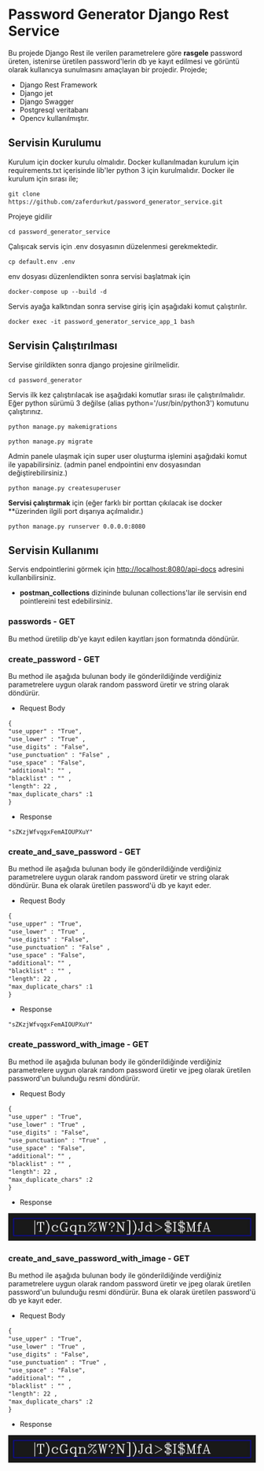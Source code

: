 # Password Generator Django Rest Service
Bu projede Django Rest ile verilen parametrelere göre **rasgele** password üreten, istenirse üretilen password'lerin db ye kayıt edilmesi ve görüntü olarak kullanıcya sunulmasını amaçlayan bir projedir. Projede;
- Django Rest Framework
- Django jet
- Django Swagger
- Postgresql veritabanı
- Opencv
kullanılmıştır.

## Servisin Kurulumu

Kurulum için docker kurulu olmalıdır. Docker kullanılmadan kurulum için requirements.txt içerisinde lib'ler python 3 için kurulmalıdır. Docker ile kurulum için sırası ile;

```
git clone https://github.com/zaferdurkut/password_generator_service.git
```


Projeye gidilir
```
cd password_generator_service
```
Çalışıcak servis için .env dosyasının düzelenmesi gerekmektedir.
```
cp default.env .env
```
env dosyası düzenlendikten sonra servisi başlatmak için
```
docker-compose up --build -d
```
Servis ayağa kalktından sonra servise giriş için aşağıdaki komut çalıştırılır.
```
docker exec -it password_generator_service_app_1 bash
```

## Servisin Çalıştırılması
Servise girildikten sonra django projesine girilmelidir.
```
cd password_generator
```
Servis ilk kez çalıştırılacak ise aşağıdaki komutlar sırası ile çalıştırılmalıdır. Eğer python sürümü 3 değilse (alias python='/usr/bin/python3') komutunu çalıştırınız.

```
python manage.py makemigrations
```
```
python manage.py migrate
```
Admin panele ulaşmak için super user oluşturma işlemini aşağıdaki komut ile yapabilirsiniz. (admin panel endpointini env dosyasından değiştirebilirsiniz.)
```
python manage.py createsuperuser
```
**Servisi çalıştırmak** için (eğer farklı bir porttan çıkılacak ise docker **üzerinden ilgili port dışarıya açılmalıdır.)
```
python manage.py runserver 0.0.0.0:8080
```
## Servisin Kullanımı
Servis endpointlerini görmek için [http://localhost:8080/api-docs](http://localhost:8080/api-docs) adresini kullanbilirsiniz. 
- **postman_collections** dizininde bulunan collections'lar ile servisin end pointlereini test edebilirsiniz.


### passwords - GET 
Bu method üretilip db'ye kayıt edilen kayıtları json formatında döndürür.

### create_password - GET 
Bu method ile aşağıda bulunan body ile gönderildiğinde verdiğiniz parametrelere uygun olarak random password üretir ve string olarak döndürür.
- Request Body
```
{
"use_upper" : "True",
"use_lower" : "True" ,
"use_digits" : "False",
"use_punctuation" : "False" ,
"use_space" : "False",
"additional": "" ,
"blacklist" : "" ,
"length": 22 ,
"max_duplicate_chars" :1
}
```
- Response
```
"sZKzjWfvqgxFemAIOUPXuY"
```

### create_and_save_password - GET 
Bu method ile aşağıda bulunan body ile gönderildiğinde verdiğiniz parametrelere uygun olarak random password üretir ve string olarak döndürür. Buna ek olarak üretilen password'ü db ye kayıt eder.
- Request Body
```
{
"use_upper" : "True",
"use_lower" : "True" ,
"use_digits" : "False",
"use_punctuation" : "False" ,
"use_space" : "False",
"additional": "" ,
"blacklist" : "" ,
"length": 22 ,
"max_duplicate_chars" :1
}
```
- Response
```
"sZKzjWfvqgxFemAIOUPXuY"
```

### create_password_with_image  - GET 
Bu method ile aşağıda bulunan body ile gönderildiğinde verdiğiniz parametrelere uygun olarak random password üretir ve jpeg olarak üretilen password'un bulunduğu resmi döndürür. 
- Request Body
```
{
"use_upper" : "True",
"use_lower" : "True" ,
"use_digits" : "False",
"use_punctuation" : "True" ,
"use_space" : "False",
"additional": "" ,
"blacklist" : "" ,
"length": 22 ,
"max_duplicate_chars" :2
}
```
- Response

![password](password_generator/api/static/password.jpg "password")


### create_and_save_password_with_image - GET 
Bu method ile aşağıda bulunan body ile gönderildiğinde verdiğiniz parametrelere uygun olarak random password üretir ve jpeg olarak üretilen password'un bulunduğu resmi döndürür. Buna ek olarak üretilen password'ü db ye kayıt eder.
- Request Body
```
{
"use_upper" : "True",
"use_lower" : "True" ,
"use_digits" : "False",
"use_punctuation" : "True" ,
"use_space" : "False",
"additional": "" ,
"blacklist" : "" ,
"length": 22 ,
"max_duplicate_chars" :2
}
```
- Response

![password](password_generator/api/static/password.jpg "password")
